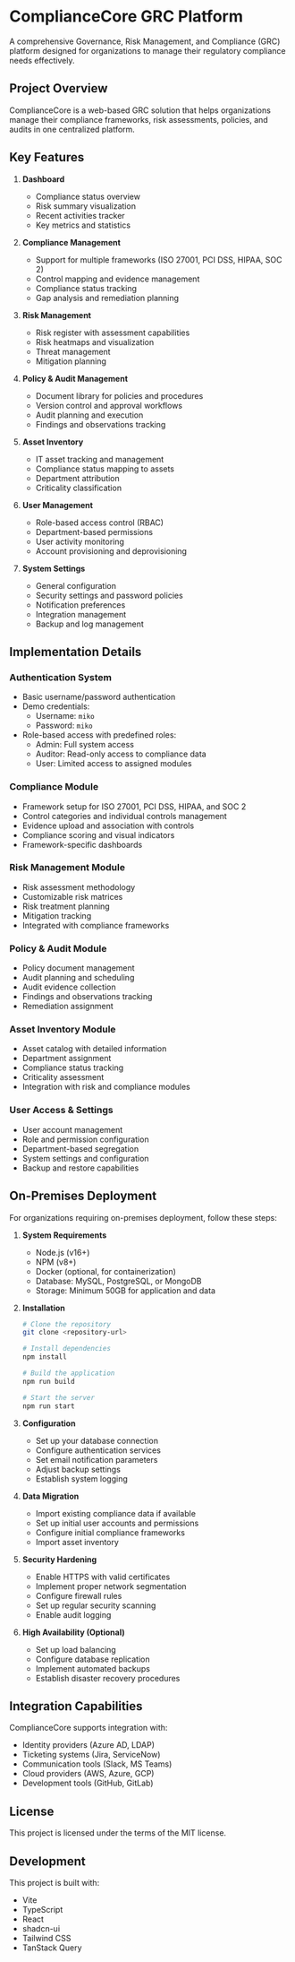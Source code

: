 
# ComplianceCore GRC Platform

A comprehensive Governance, Risk Management, and Compliance (GRC) platform designed for organizations to manage their regulatory compliance needs effectively.

## Project Overview

ComplianceCore is a web-based GRC solution that helps organizations manage their compliance frameworks, risk assessments, policies, and audits in one centralized platform.

## Key Features

1. **Dashboard**
   - Compliance status overview
   - Risk summary visualization
   - Recent activities tracker
   - Key metrics and statistics

2. **Compliance Management**
   - Support for multiple frameworks (ISO 27001, PCI DSS, HIPAA, SOC 2)
   - Control mapping and evidence management
   - Compliance status tracking
   - Gap analysis and remediation planning

3. **Risk Management**
   - Risk register with assessment capabilities
   - Risk heatmaps and visualization
   - Threat management
   - Mitigation planning

4. **Policy & Audit Management**
   - Document library for policies and procedures
   - Version control and approval workflows
   - Audit planning and execution
   - Findings and observations tracking

5. **Asset Inventory**
   - IT asset tracking and management
   - Compliance status mapping to assets
   - Department attribution
   - Criticality classification

6. **User Management**
   - Role-based access control (RBAC)
   - Department-based permissions
   - User activity monitoring
   - Account provisioning and deprovisioning

7. **System Settings**
   - General configuration
   - Security settings and password policies
   - Notification preferences
   - Integration management
   - Backup and log management

## Implementation Details

### Authentication System

- Basic username/password authentication
- Demo credentials:
  - Username: `miko`
  - Password: `miko`
- Role-based access with predefined roles:
  - Admin: Full system access
  - Auditor: Read-only access to compliance data
  - User: Limited access to assigned modules

### Compliance Module

- Framework setup for ISO 27001, PCI DSS, HIPAA, and SOC 2
- Control categories and individual controls management
- Evidence upload and association with controls
- Compliance scoring and visual indicators
- Framework-specific dashboards

### Risk Management Module

- Risk assessment methodology
- Customizable risk matrices
- Risk treatment planning
- Mitigation tracking
- Integrated with compliance frameworks

### Policy & Audit Module

- Policy document management
- Audit planning and scheduling
- Audit evidence collection
- Findings and observations tracking
- Remediation assignment

### Asset Inventory Module

- Asset catalog with detailed information
- Department assignment
- Compliance status tracking
- Criticality assessment
- Integration with risk and compliance modules

### User Access & Settings

- User account management
- Role and permission configuration
- Department-based segregation
- System settings and configuration
- Backup and restore capabilities

## On-Premises Deployment

For organizations requiring on-premises deployment, follow these steps:

1. **System Requirements**
   - Node.js (v16+)
   - NPM (v8+)
   - Docker (optional, for containerization)
   - Database: MySQL, PostgreSQL, or MongoDB
   - Storage: Minimum 50GB for application and data

2. **Installation**
   ```sh
   # Clone the repository
   git clone <repository-url>
   
   # Install dependencies
   npm install
   
   # Build the application
   npm run build
   
   # Start the server
   npm run start
   ```

3. **Configuration**
   - Set up your database connection
   - Configure authentication services
   - Set email notification parameters
   - Adjust backup settings
   - Establish system logging

4. **Data Migration**
   - Import existing compliance data if available
   - Set up initial user accounts and permissions
   - Configure initial compliance frameworks
   - Import asset inventory

5. **Security Hardening**
   - Enable HTTPS with valid certificates
   - Implement proper network segmentation
   - Configure firewall rules
   - Set up regular security scanning
   - Enable audit logging

6. **High Availability (Optional)**
   - Set up load balancing
   - Configure database replication
   - Implement automated backups
   - Establish disaster recovery procedures

## Integration Capabilities

ComplianceCore supports integration with:
- Identity providers (Azure AD, LDAP)
- Ticketing systems (Jira, ServiceNow)
- Communication tools (Slack, MS Teams)
- Cloud providers (AWS, Azure, GCP)
- Development tools (GitHub, GitLab)

## License

This project is licensed under the terms of the MIT license.

## Development

This project is built with:
- Vite
- TypeScript
- React
- shadcn-ui
- Tailwind CSS
- TanStack Query
